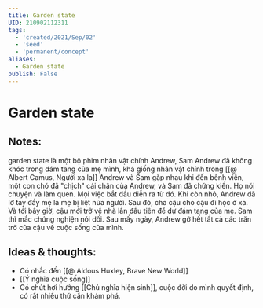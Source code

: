 ```yaml
---
title: Garden state
UID: 210902112311
tags:
  - 'created/2021/Sep/02'
  - 'seed'
  - 'permanent/concept'
aliases:
  - Garden state
publish: False
---
```

# Garden state

## Notes:
garden state là một bộ phim
nhân vật chính Andrew, Sam
Andrew đã không khóc trong đám tang của mẹ mình, khá giống nhân vật chính trong [[@ Albert Camus, Người xa lạ]]
Andrew và Sam gặp nhau khi đến bệnh viện, một con chó đã "chịch" cái chân của Andrew, và Sam đã chứng kiến. Họ nói chuyện và làm quen. Mọi việc bắt đầu diễn ra từ đó.
Khi còn nhỏ, Andrew đã lỡ tay đẩy mẹ là mẹ bị liệt nửa người. Sau đó, cha cậu cho cậu đi học ở xa. Và tới bây giờ, cậu mới trở về nhà lần đầu tiên để dự đám tang của mẹ.
Sam thì mắc chứng nghiện nói dối.
Sau mấy ngày, Andrew gỡ hết tất cả các trăn trở của cậu về cuộc sống của mình.

## Ideas & thoughts:
- Có nhắc đến [[@ Aldous Huxley, Brave New World]]
- [[Ý nghĩa cuộc sống]]
- Có chút hơi hướng [[Chủ nghĩa hiện sinh]], cuộc đời do mình quyết định, có rất nhiều thứ cần khám phá.
